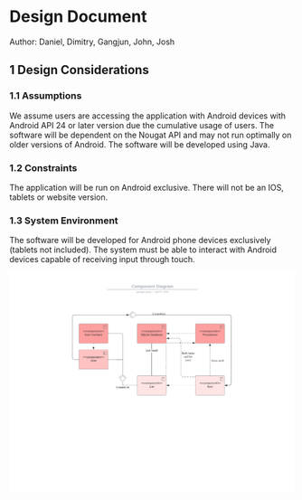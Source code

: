 # Design Document
Author: Daniel, Dimitry, Gangjun, John, Josh

## 1 Design Considerations

### 1.1 Assumptions
We assume users are accessing the application with Android devices with Android API 24 or later version due the cumulative usage of users. The software will be dependent on the Nougat API and may not run optimally on older versions of Android. The software will be developed using Java.

### 1.2 Constraints
The application will be run on Android exclusive. There will not be an IOS, tablets or website version.

### 1.3 System Environment
The software will be developed for Android phone devices exclusively (tablets not included). The system must be able to interact with Android devices capable of receiving input through touch.

![](../Resources/ComponentDiagram.png)
